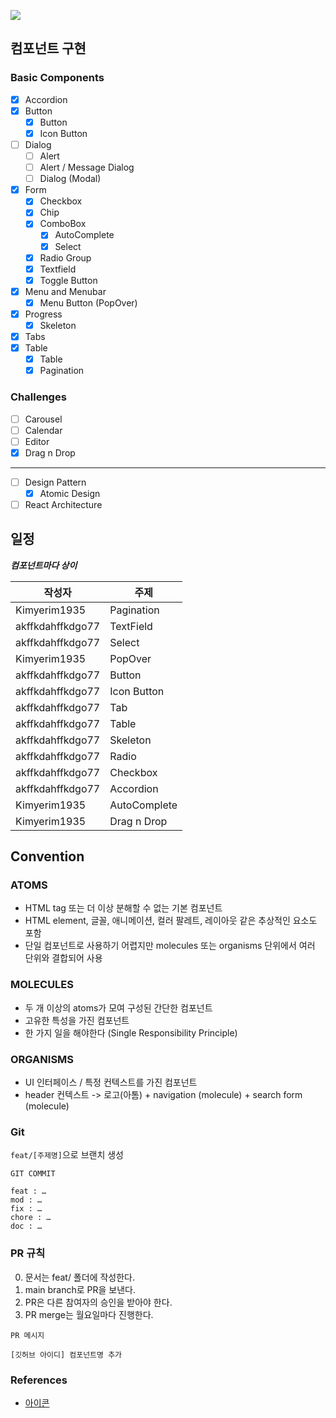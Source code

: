 ![](https://img.shields.io/badge/기간-2023--05~2023--06-blue)

## 컴포넌트 구현

### Basic Components

-   [x] Accordion
-   [x] Button
    -   [x] Button
    -   [x] Icon Button
-   [ ] Dialog
    -   [ ] Alert
    -   [ ] Alert / Message Dialog
    -   [ ] Dialog (Modal)
-   [x] Form
    -   [x] Checkbox
    -   [x] Chip
    -   [x] ComboBox
        -   [x] AutoComplete
        -   [x] Select
    -   [x] Radio Group
    -   [x] Textfield
    -   [x] Toggle Button
-   [x] Menu and Menubar
    -   [x] Menu Button (PopOver)
-   [x] Progress
    -   [x] Skeleton
-   [x] Tabs
-   [x] Table
    -   [x] Table
    -   [x] Pagination

### Challenges

-   [ ] Carousel
-   [ ] Calendar
-   [ ] Editor
-   [x] Drag n Drop

---

-   [ ] Design Pattern
    -   [x] Atomic Design
-   [ ] React Architecture

## 일정

**_컴포넌트마다 상이_**

| 작성자           | 주제         |
| ---------------- | ------------ |
| Kimyerim1935     | Pagination   |
| akffkdahffkdgo77 | TextField    |
| akffkdahffkdgo77 | Select       |
| Kimyerim1935     | PopOver      |
| akffkdahffkdgo77 | Button       |
| akffkdahffkdgo77 | Icon Button  |
| akffkdahffkdgo77 | Tab          |
| akffkdahffkdgo77 | Table        |
| akffkdahffkdgo77 | Skeleton     |
| akffkdahffkdgo77 | Radio        |
| akffkdahffkdgo77 | Checkbox     |
| akffkdahffkdgo77 | Accordion    |
| Kimyerim1935     | AutoComplete |
| Kimyerim1935     | Drag n Drop  |

## Convention

### ATOMS

-   HTML tag 또는 더 이상 분해할 수 없는 기본 컴포넌트
-   HTML element, 글꼴, 애니메이션, 컬러 팔레트, 레이아웃 같은 추상적인 요소도 포함
-   단일 컴포넌트로 사용하기 어렵지만 molecules 또는 organisms 단위에서 여러 단위와 결합되어 사용

### MOLECULES

-   두 개 이상의 atoms가 모여 구성된 간단한 컴포넌트
-   고유한 특성을 가진 컴포넌트
-   한 가지 일을 해야한다 (Single Responsibility Principle)

### ORGANISMS

-   UI 인터페이스 / 특정 컨텍스트를 가진 컴포넌트
-   header 컨텍스트 -> 로고(아톰) + navigation (molecule) + search form (molecule)

### Git

<code>feat/[주제명]</code>으로 브랜치 생성

```
GIT COMMIT

feat : …
mod : …
fix : …
chore : …
doc : …
```

### PR 규칙

0. 문서는 feat/ 폴더에 작성한다.
1. main branch로 PR을 보낸다.
2. PR은 다른 참여자의 승인을 받아야 한다.
3. PR merge는 월요일마다 진행한다.

```
PR 메시지

[깃허브 아이디] 컴포넌트명 추가

```

### References

-   [아이콘](https://heroicons.com/)
